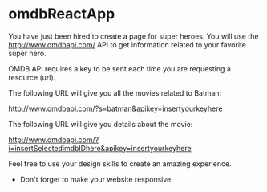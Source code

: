 # omdbReactApp

You have just been hired to create a page for super heroes. You will use the http://www.omdbapi.com/ API to get information related to your favorite super hero. 

OMDB API requires a key to be sent each time you are requesting a resource (url). 

The following URL will give you all the movies related to Batman: 

http://www.omdbapi.com/?s=batman&apikey=insertyourkeyhere

The following URL will give you details about the movie: 

http://www.omdbapi.com/?i=insertSelectedimdbIDhere&apikey=insertyourkeyhere 

 

Feel free to use your design skills to create an amazing experience. 

* Don't forget to make your website responsive
